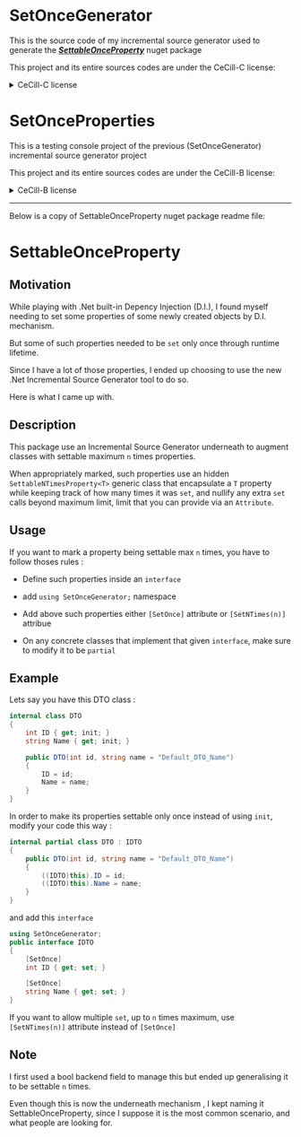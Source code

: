 # SetOnceGenerator

This is the source code of my incremental source generator used to generate the ***[SettableOnceProperty](https://www.nuget.org/packages/SettableOnceProperty)*** nuget package 

This project and its entire sources codes are under the CeCill-C license:

<details>
    <summary>CeCill-C license</summary>
>"Copyright Aurélien Pascal Maignan, (20 August 2023) 
>
>[aurelien.maignan@protonmail.com]
>
>This software is a computer program whose purpose is to automatically generate source code
>that will, automatically, constrain the set of class's properties up to a given maximum times
>
>This software is governed by the CeCILL-C license under French law and
>abiding by the rules of distribution of free software.  You can  use,
>modify and/ or redistribute the software under the terms of the CeCILL-C
>license as circulated by CEA, CNRS and INRIA at the following URL
>"http://www.cecill.info". 
>
>As a counterpart to the access to the source code and  rights to copy,
>modify and redistribute granted by the license, users are provided only
>with a limited warranty  and the software's author,  the holder of the
>economic rights, and the successive licensors  have only  limited
>liability. 
>
>In this respect, the user's attention is drawn to the risks associated
>with loading,  using,  modifying and/or developing or reproducing the
>software by the user in light of its specific status of free software,
>that may mean  that it is complicated to manipulate, and  that  also
>therefore means  that it is reserved for developers  and  experienced
>professionals having in-depth computer knowledge. Users are therefore
>encouraged to load and test the software's suitability as regards their
>requirements in conditions enabling the security of their systems and/or 
>data to be ensured and, more generally, to use and operate it in the 
>same conditions as regards security. 
>
>The fact that you are presently reading this means that you have had
>knowledge of the CeCILL-C license and that you accept its terms.
>
>The code of the body of GetNamespace() method defined here borrow code itself
>licensed by the .Net Foundation under MIT license."
</details>

# SetOnceProperties

This is a testing console project of the previous (SetOnceGenerator) incremental source generator project

This project and its entire sources codes are under the CeCill-B license:

<details>
    <summary>CeCill-B license</summary>
>"Copyright Aurélien Pascal Maignan, (20 August 2023) 
>
>[aurelien.maignan@protonmail.com]
>
>This software is a computer program whose purpose is
>to test the source generator software named "SetOnceGenerator"
>
>This software is governed by the CeCILL-B license under French law and
>abiding by the rules of distribution of free software.  You can  use,
>modify and/ or redistribute the software under the terms of the CeCILL-B
>license as circulated by CEA, CNRS and INRIA at the following URL
>"http://www.cecill.info". 
>
>As a counterpart to the access to the source code and  rights to copy,
>modify and redistribute granted by the license, users are provided only
>with a limited warranty  and the software's author,  the holder of the
>economic rights, and the successive licensors  have only  limited
>liability. 
>
>In this respect, the user's attention is drawn to the risks associated
>with loading,  using,  modifying and/or developing or reproducing the
>software by the user in light of its specific status of free software,
>that may mean  that it is complicated to manipulate, and  that  also
>therefore means  that it is reserved for developers  and  experienced
>professionals having in-depth computer knowledge. Users are therefore
>encouraged to load and test the software's suitability as regards their
>requirements in conditions enabling the security of their systems and/or 
>data to be ensured and, more generally, to use and operate it in the 
>same conditions as regards security. 
>
>The fact that you are presently reading this means that you have had
>knowledge of the CeCILL-B license and that you accept its terms.
>
>The code of the body of GetNamespace() method defined here borrow code itself
>licensed by the .Net Foundation under MIT license."
</details>

-------------------------------------------------

Below is a copy of SettableOnceProperty nuget package readme file:

# SettableOnceProperty

## Motivation

While playing with .Net built-in Depency Injection (D.I.), I found myself needing to set some properties of some newly created objects by D.I. mechanism. 

But some of such properties needed to be `set` only once through runtime lifetime.

Since I have a lot of those properties, I ended up choosing to use the new .Net Incremental Source Generator tool to do so.

Here is what I came up with.

## Description

This package use an Incremental Source Generator underneath to augment classes with settable maximum `n` times properties.

When appropriately marked, such properties use an hidden `SettableNTimesProperty<T>` generic class that encapsulate a `T` property while keeping track of how many times it was `set`, and nullify any extra `set` calls beyond maximum limit, limit that you can provide via an `Attribute`.

## Usage

If you want to mark a property being settable max `n` times, you have to follow thoses rules :

* Define such properties inside an `interface`

* add `using SetOnceGenerator;` namespace

* Add above such properties either `[SetOnce]` attribute or `[SetNTimes(n)]` attribue

* On any concrete classes that implement that given `interface`, make sure to modify it to be `partial`

## Example

Lets say you have this DTO class :

```C#
internal class DTO
{
    int ID { get; init; }
    string Name { get; init; }

    public DTO(int id, string name = "Default_DTO_Name")
    {
        ID = id;
        Name = name;
    }
}
```

In order to make its properties settable only once instead of using `init`, modify your code this way :

```C#
internal partial class DTO : IDTO
{
    public DTO(int id, string name = "Default_DTO_Name")
    {
        ((IDTO)this).ID = id;
        ((IDTO)this).Name = name;
    }
}
```

and add this `interface`

```C#
using SetOnceGenerator;
public interface IDTO
{
    [SetOnce]
    int ID { get; set; }

    [SetOnce]
    string Name { get; set; }
}  
```

If you want to allow multiple `set`, up to `n` times maximum, use `[SetNTimes(n)]` attribute instead of `[SetOnce]`

## Note

I first used a bool backend field to manage this but ended up generalising it to be settable `n` times. 

Even though this is now the underneath mechanism , I kept naming it SettableOnceProperty, since I suppose it is the most common scenario, and what people are looking for.
